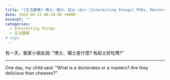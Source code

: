 ```yaml
---
title: "[生活趣事] 博士、碩士、起士 <br> [Interesting things] PhDs, Masters, Cheeses"
date: 2024-08-22 00:10:00 +0800
excerpt: ""
categories:
  - Interesting things
  - 生活趣事
# tags:
---
```


有一天，我家小朋友說: "博士、碩士是什麼? 有起士好吃嗎?"

<!--
FB: 
-->

---

One day, my child said: "What is a doctorates or a masters? Are they delicious than cheeses?"

